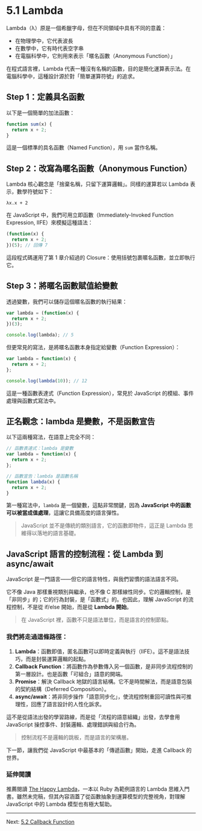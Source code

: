 # 5.1 Lambda

Lambda（λ）原是一個希臘字母，但在不同領域中具有不同的意義：

- 在物理學中，它代表波長
- 在數學中，它有時代表空字串
- 在電腦科學中，它則用來表示「暱名函數（Anonymous Function）」

在程式語言裡，Lambda 代表一種沒有名稱的函數，目的是簡化運算表示法。在電腦科學中，這種設計源於對「簡單運算符號」的追求。

## Step 1：定義具名函數

以下是一個簡單的加法函數：

```javascript
function sum(x) {
  return x + 2;
}
```

這是一個標準的具名函數（Named Function），用 `sum` 當作名稱。

## Step 2：改寫為暱名函數（Anonymous Function）

Lambda 核心觀念是「捨棄名稱，只留下運算邏輯」。同樣的運算若以 Lambda 表示，數學符號如下：

```
λx.x + 2
```

在 JavaScript 中，我們可用立即函數（Immediately-Invoked Function Expression, IIFE）來模擬這種語法：

```javascript
(function(x) {
  return x + 2;
})(5); // 回傳 7
```

這段程式碼運用了第 1 章介紹過的 Closure：使用括號包裹暱名函數，並立即執行它。

## Step 3：將暱名函數賦值給變數

透過變數，我們可以儲存這個暱名函數的執行結果：

```javascript
var lambda = (function(x) {
  return x + 2;
})(3);

console.log(lambda); // 5
```

但更常見的寫法，是將暱名函數本身指定給變數（Function Expression）：

```javascript
var lambda = function(x) {
  return x + 2;
};

console.log(lambda(10)); // 12
```

這是一種函數表達式（Function Expression），常見於 JavaScript 的模組、事件處理與函數式寫法中。

## 正名觀念：lambda 是變數，不是函數宣告

以下這兩種寫法，在語意上完全不同：

```javascript
// 函數表達式：lambda 是變數
var lambda = function(x) {
  return x + 2;
};

// 函數宣告：lambda 是函數名稱
function lambda(x) {
  return x + 2;
}
```

第一種寫法中，`lambda` 是一個變數，這點非常關鍵，因為 **JavaScript 中的函數可以被當成值處理**，這讓它具備高度的語言彈性。

> JavaScript 並不是傳統的類別語言，它的函數即物件，這正是 Lambda 思維得以落地的語言基礎。

## JavaScript 語言的控制流程：從 Lambda 到 async/await

JavaScript 是一門語言——但它的語言特性，與我們習慣的語法語言不同。

它不像 Java 那樣重視類別與繼承，也不像 C 那樣線性同步。它的邏輯控制，是「非同步」的；它的行為封裝，是「函數式」的。也因此，理解 JavaScript 的流程控制，不是從 if/else 開始，而是從 **Lambda 開始**。

> 在 JavaScript 裡，函數不只是語法單位，而是語言的控制節點。

### 我們將走過這條路徑：

1. **Lambda**：函數即值，匿名函數可以即時定義與執行（IIFE）。這不是語法技巧，而是封裝運算邏輯的起點。
2. **Callback Function**：將函數作為參數傳入另一個函數，是非同步流程控制的第一層設計。也是函數「可組合」語意的開端。
3. **Promise**：解決 Callback 地獄的語言結構。它不是時間解法，而是語意包裝的契約結構（Deferred Composition）。
4. **async/await**：將非同步操作「語意同步化」，使流程控制重回可讀性與可推理性，回應了語言設計的人性化訴求。

這不是從語法出發的學習路線，而是從「流程的語意組織」出發，去學會用 JavaScript 操控事件、封裝邏輯、處理錯誤與組合行為。

> 控制流程不是邏輯的跳板，而是語言的架構層。

下一節，讓我們從 JavaScript 中最基本的「傳遞函數」開始，走進 Callback 的世界。

### 延伸閱讀

推薦閱讀 [The Happy Lambda](https://leanpub.com/happylambda)，一本以 Ruby 為範例語言的 Lambda 思維入門書。雖然未完稿，但其內容涵蓋了從函數抽象到運算模型的完整視角，對理解 JavaScript 中的 Lambda 模型也有極大幫助。

---
  
Next: [5.2 Callback Function](2-callback.md)
